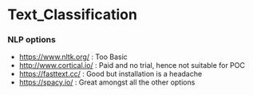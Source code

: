 # Text_Classification
### NLP options
* https://www.nltk.org/   : Too Basic 
* http://www.cortical.io/ : Paid and no trial, hence not suitable for POC
* https://fasttext.cc/    : Good but installation is a headache
* https://spacy.io/       : Great amongst all the other options
